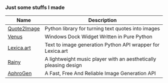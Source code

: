 ### Just some stuffs I made

| Name                                  | Description                                                         |
|------------------------------------------|---------------------------------------------------------------------|
| [Quote2Image](https://github.com/NotCookey/Quote2Image) | Python library for turning text quotes into images                 |
| [Venus](https://github.com/NotCookey/Venus)       | Windows Dock Widget Written in Pure Python                        |
| [Lexica.art](https://github.com/NotCookey/Lexica.art) | Text to image generation Python API wrapper for Lexica.art         |
| [Rainy](https://github.com/NotCookey/Rainy)       | A lightweight music player with an aesthetically pleasing design  |
| [AphroGen](https://github.com/NotCookey/AphroGen) | A Fast, Free And Reliable Image Generation API                    |
